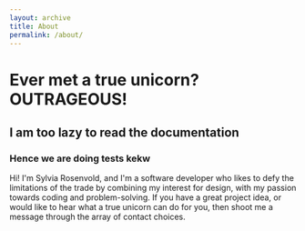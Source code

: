 ```yaml
---
layout: archive
title: About
permalink: /about/
---
```

# Ever met a true unicorn? OUTRAGEOUS!
## I am too lazy to read the documentation
### Hence we are doing tests kekw
Hi! I'm Sylvia Rosenvold, and I'm a software developer who likes to defy the limitations of the trade by combining my interest for design, with my passion towards coding and problem-solving. 
If you have a great project idea, or would like to hear what a true unicorn can do for you, then shoot me a message through the array of contact choices.